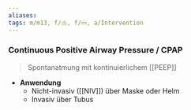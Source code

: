 ```yaml
---
aliases: 
tags: m/m13, f/🫁, f/💤, a/Intervention
---
```

### Continuous Positive Airway Pressure / CPAP
> Spontanatmung mit kontinuierlichem [[PEEP]]
- **Anwendung**
	- Nicht-invasiv ([[NIV]]) über Maske oder Helm
	- Invasiv über Tubus